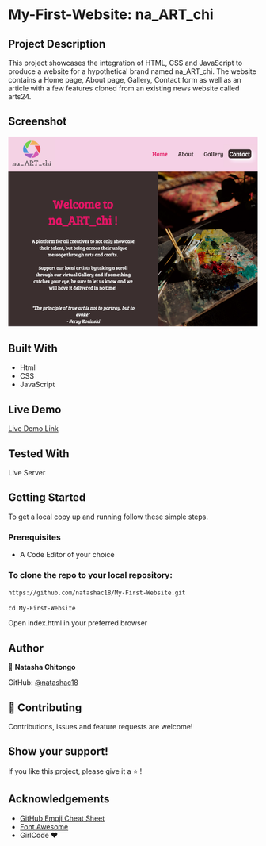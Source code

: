 # My-First-Website: na_ART_chi

## Project Description 

This project showcases the integration of HTML, CSS and JavaScript to produce a website for a hypothetical brand named na_ART_chi. The website contains a Home page, About page, 
Gallery, Contact form as well as an article with a few features cloned from an existing news website called arts24.

## Screenshot

![Screenshot](screenshot.PNG)

## Built With

- Html
- CSS
- JavaScript

## Live Demo

[Live Demo Link]()

## Tested With

Live Server

## Getting Started

To get a local copy up and running follow these simple steps.
### Prerequisites
- A Code Editor of your choice

### To clone the repo to your local repository:
`https://github.com/natashac18/My-First-Website.git`

`cd My-First-Website`

Open index.html in your preferred browser

## Author

:bust_in_silhouette: **Natasha Chitongo** 

GitHub: [@natashac18](https://github.com/natashac18)

## :handshake: Contributing

Contributions, issues and feature requests are welcome!

## Show your support! 

If you like this project, please give it a :star: !

## Acknowledgements

- [GitHub Emoji Cheat Sheet](https://www.webfx.com/tools/emoji-cheat-sheet/)
- [Font Awesome](https://fontawesome.com/)
- GirlCode :heart:
